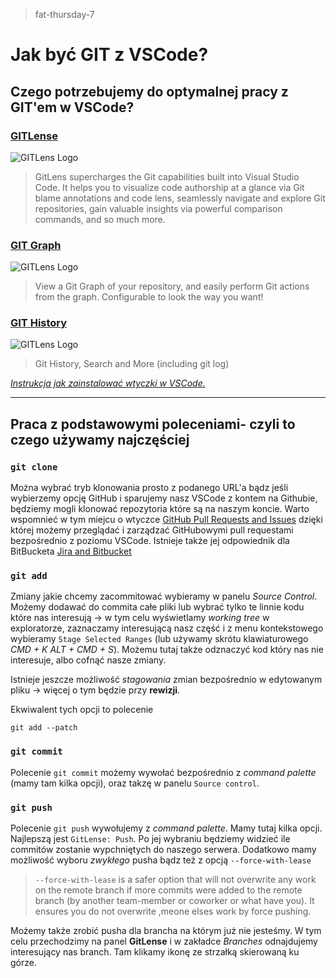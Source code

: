 > fat-thursday-7
# Jak być GIT z VSCode?

## Czego potrzebujemy do optymalnej pracy z GIT'em w VSCode?
### [**GITLense**](https://marketplace.visualstudio.com/items?itemName=eamodio.gitlens)
![GITLens Logo](https://eamodio.gallerycdn.vsassets.io/extensions/eamodio/gitlens/11.7.0/1637268068613/Microsoft.VisualStudio.Services.Icons.Default )
>GitLens supercharges the Git capabilities built into Visual Studio Code. It helps you to visualize code authorship at a glance via Git blame annotations and code lens, seamlessly navigate and explore Git repositories, gain valuable insights via powerful comparison commands, and so much more.

### [**GIT Graph**](https://marketplace.visualstudio.com/items?itemName=mhutchie.git-graph)
![GITLens Logo](https://mhutchie.gallerycdn.vsassets.io/extensions/mhutchie/git-graph/1.30.0/1617594001998/Microsoft.VisualStudio.Services.Icons.Default )

>View a Git Graph of your repository, and easily perform Git actions from the graph. Configurable to look the way you want!

### [**GIT History**](https://marketplace.visualstudio.com/items?itemName=donjayamanne.githistory) 
![GITLens Logo](https://donjayamanne.gallerycdn.vsassets.io/extensions/donjayamanne/githistory/0.6.19/1635531678980/Microsoft.VisualStudio.Services.Icons.Default)

>Git History, Search and More (including git log)

[*Instrukcja jak zainstalować wtyczki w VSCode.*](https://code.visualstudio.com/docs/editor/extension-marketplace)

---

## Praca z podstawowymi poleceniami- czyli to czego używamy najczęściej

### `git clone`

Można wybrać tryb klonowania prosto z podanego URL'a bądz jeśli wybierzemy opcję GitHub i sparujemy nasz VSCode z kontem na Githubie, będziemy mogli klonować repozytoria które są na naszym koncie. 
Warto wspomnieć w tym miejcu o wtyczce [GitHub Pull Requests and Issues](https://marketplace.visualstudio.com/items?itemName=GitHub.vscode-pull-request-github) dzięki której możemy przeglądać i zarządzać GitHubowymi pull requestami bezpośrednio z poziomu VSCode. Istnieje także jej odpowiednik dla BitBucketa [Jira and Bitbucket](https://marketplace.visualstudio.com/items?itemName=Atlassian.atlascode)

### `git add`

Zmiany jakie chcemy zacommitować wybieramy w panelu *Source Control*. Możemy dodawać do commita całe pliki lub wybrać tylko te linnie kodu które nas interesują -> w tym celu wyświetlamy *working tree* w exploratorze, zaznaczamy interesującą nasz część i z menu kontekstowego wybieramy `Stage Selected Ranges` (lub używamy skrótu klawiaturowego *CMD + K ALT + CMD + S*). Możemu tutaj także odznaczyć kod który nas nie interesuje, albo cofnąć nasze zmiany. 

Istnieje jeszcze możliwość *stagowania* zmian bezpośrednio w edytowanym pliku -> więcej o tym będzie przy **rewizji**. 

Ekwiwalent tych opcji to polecenie 
```properties
git add --patch
```

### `git commit`
Polecenie `git commit` możemy wywołać bezpośrednio z *command palette* (mamy tam kilka opcji), oraz takzę w panelu `Source control`. 

### `git push`

Polecenie `git push` wywołujemy z *command palette*. Mamy tutaj kilka opcji. Najlepszą jest `GitLense: Push`. Po jej wybraniu będziemy widzieć ile commitów zostanie wypchniętych do naszego serwera. Dodatkowo mamy możliwość wyboru *zwykłego* pusha bądz też z opcją `--force-with-lease`

>`--force-with-lease` is a safer option that will not overwrite any work on the remote branch if more commits were added to the remote branch (by another team-member or coworker or what have you). It ensures you do not overwrite ,meone elses work by force pushing.

Możemy także zrobić pusha dla brancha na którym już nie jesteśmy. W tym celu przechodzimy na panel **GitLense** i w zakładce *Branches* odnajdujemy interesujący nas branch. Tam klikamy ikonę ze strzałką skierowaną ku górze.


